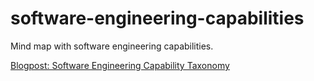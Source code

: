 # software-engineering-capabilities
Mind map with software engineering capabilities.

[Blogpost: Software Engineering Capability Taxonomy](https://jorisroovers.com/articles/06_capability_taxonomy.html)